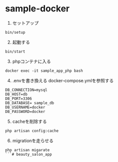 # sample-docker

1. セットアップ
```
bin/setup
```

2. 起動する
```
bin/start
```

3. phpコンテナに入る
```
docker exec -it sample_app_php bash
```

4. .envを書き換える docker-compose.ymlを参照する
```
DB_CONNECTION=mysql
DB_HOST=db
DB_PORT=3306
DB_DATABASE= sample_db
DB_USERNAME=docker
DB_PASSWORD=docker
```

5. cacheを削除する
```
php artisan config:cache
```

6. migrationを走らせる
```
php artisan migarate
```# beauty_salon_app
